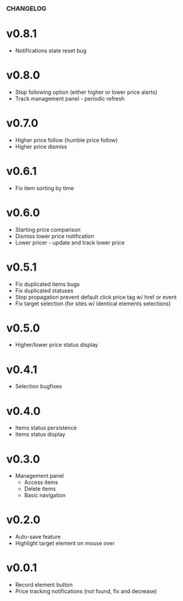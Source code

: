### CHANGELOG

# v0.8.1
* Notifications state reset bug

# v0.8.0
* Stop following option (either higher or lower price alerts)
* Track management panel - periodic refresh 

# v0.7.0
* Higher price follow (humble price follow)
* Higher price dismiss

# v0.6.1
* Fix item sorting by time

# v0.6.0
* Starting price comparison
* Dismiss lower price notification
* Lower pricer - update and track lower price

# v0.5.1
* Fix duplicated items bugs
* Fix duplicated statuses
* Stop propagation prevent default click price tag w/ href or event
* Fix target selection (for sites w/ identical elements selections)

# v0.5.0
* Higher/lower price status display

# v0.4.1
* Selection bugfixes

# v0.4.0
* Items status persistence
* Items status display

# v0.3.0
* Management panel
    * Access items
    * Delete items
    * Basic navigation

# v0.2.0
* Auto-save feature
* Highlight target element on mouse over

# v0.0.1
* Record element button
* Price tracking notifications (not found, fix and decrease)
